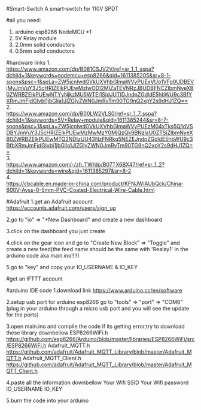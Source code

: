 #Smart-Switch
A smart-switch for 110V SPDT 


#all you need:
1.  arduino esp8266 NodeMCU *1
2.  5V Relay module
3.  2.0mm solid conductors
4.  0.5mm solid conductors


#hardware links 
1.  
  https://www.amazon.com/dp/B081CSJV2V/ref=sr_1_1_sspa?dchild=1&keywords=nodemcu+esp8266&qid=1611385205&sr=8-1-spons&psc=1&spLa=ZW5jcnlwdGVkUXVhbGlmaWVyPUExVUo1VFg0UDBEVjMyJmVuY3J5cHRlZElkPUEwMzIwODI2MlZaTEVNRzJBUDBFNCZlbmNyeXB0ZWRBZElkPUEwNTYyNjkzMU5WTEI1SjdJUTlDJndpZGdldE5hbWU9c3BfYXRmJmFjdGlvbj1jbGlja1JlZGlyZWN0JmRvTm90TG9nQ2xpY2s9dHJ1ZQ==  
2.  
  https://www.amazon.com/dp/B00LW2VLS0/ref=sr_1_7_sspa?dchild=1&keywords=5V+Relay+module&qid=1611385244&sr=8-7-spons&psc=1&spLa=ZW5jcnlwdGVkUXVhbGlmaWVyPUEzM04xTks5Q1dVSDBYJmVuY3J5cHRlZElkPUEwMzMwMzY0MjQzQk9BNzlaU0ZTSiZlbmNyeXB0ZWRBZElkPUEwMTQ2NDIzUU43NzFNRkg5NEZEJndpZGdldE5hbWU9c3BfbXRmJmFjdGlvbj1jbGlja1JlZGlyZWN0JmRvTm90TG9nQ2xpY2s9dHJ1ZQ==  
3.   
  https://www.amazon.com/-/zh_TW/dp/B07TX6BX47/ref=sr_1_2?dchild=1&keywords=wire&qid=1611385297&sr=8-2  
4.  
  https://cbcable.en.made-in-china.com/product/KFNJWiAUbQck/China-600V-Avss-0-5mm-PVC-Coated-Electrical-Wire-Cable.html 


#Adafruit
1.get an Adafruit account
https://accounts.adafruit.com/users/sign_up

2.go to "io" => "+New Dashboard" and create a new dashboard

3.click on the dashboard you just create

4.click on the gear icon and go to "Create New Block" => "Toggle" and create a new feed(the feed name should be the same with 'Realay1' in the arduino code aka main.ino!!!!)

5.go to "key" and copy your IO_USERNAME & IO_KEY


#get an IFTTT account



#arduino IDE code 
1.download link
https://www.arduino.cc/en/software

2.setup usb port for arduino esp8266
go to "tools" => "port" => "COM6"(plug in your arduino through a micro usb port and you will see the update for the ports)

3.open main.ino and compile the code
if its getting error,try to download these library downbellow
ESP8266WiFi.h
https://github.com/esp8266/Arduino/blob/master/libraries/ESP8266WiFi/src/ESP8266WiFi.h
Adafruit_MQTT.h
https://github.com/adafruit/Adafruit_MQTT_Library/blob/master/Adafruit_MQTT.h
Adafruit_MQTT_Client.h
https://github.com/adafruit/Adafruit_MQTT_Library/blob/master/Adafruit_MQTT_Client.h

4.paste all the information downbellow
Your Wifi SSID
Your Wifi password
IO_USERNAME
IO_KEY

5.burn the code into your arduino












